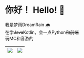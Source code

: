 # 你好！ Hello! 👋  
我是梦雨DreamRain 🌧️  
在学~~Java~~Kotlin，会一点Python~~和前端~~  
玩MC和音游的  

| <a href="https://github.com/anuraghazra/github-readme-stats"> <img align="center" src="https://github-readme-stats.dreamrain.top/api?username=Dream-Rainy&show_icons=true&theme=moltack&rank_icon=default&locale=en&hide_border=true" /> </a> | <a href="https://github.com/anuraghazra/github-readme-stats"> <img align="center" src="https://github-readme-stats.dreamrain.top/api/top-langs/?username=Dream-Rainy&theme=moltack&layout=donut-vertical&langs_count=10&card_width=320&locale=en&hide_border=true" /> </a> |
| ------------- | ------------- |
<!--
**Dream-Rainy/Dream-Rainy** is a ✨ _special_ ✨ repository because its `README.md` (this file) appears on your GitHub profile.

Here are some ideas to get you started:

- 🔭 I’m currently working on ...
- 🌱 I’m currently learning ...
- 👯 I’m looking to collaborate on ...
- 🤔 I’m looking for help with ...
- 💬 Ask me about ...
- 📫 How to reach me: ...
- 😄 Pronouns: ...
- ⚡ Fun fact: ...
-->
